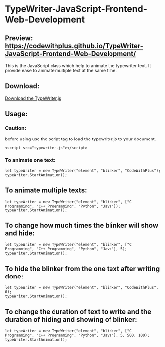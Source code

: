 # TypeWriter-JavaScript-Frontend-Web-Development

## Preview: https://codewithplus.github.io/TypeWriter-JavaScript-Frontend-Web-Development/

This is the JavaScript class which help to animate the typewriter text. It provide ease to animate multiple text at the same time.

## Download:
[Download the TypeWriter.js](https://github.com/Schecher1/Minecraft-Server-Creator/blob/master/README.md)


## Usage:

### Caution:
before using use the script tag to load the typewriter.js to your document.
```
<script src="typewriter.js"></script>
```

### To animate one text:
```
let typeWriter = new TypeWriter("element", "blinker", "CodeWithPlus");
typeWriter.StartAnimation();
```

## To animate multiple texts:
```
let typeWriter = new TypeWriter("element", "blinker", ["C Programming", "C++ Programming", "Python", "Java"]);
typeWriter.StartAnimation();
```

## To change how much times the blinker will show and hide:
```
let typeWriter = new TypeWriter("element", "blinker", ["C Programming", "C++ Programming", "Python", "Java"], 5);
typeWriter.StartAnimation();    
```

## To hide the blinker from the one text after writing done:
```
let typeWriter = new TypeWriter("element", "blinker", "CodeWithPlus", 0);
typeWriter.StartAnimation();
```

## To change the duration of text to write and the duration of hiding and showing of blinker:
```
let typeWriter = new TypeWriter("element", "blinker", ["C Programming", "C++ Programming", "Python", "Java"], 5, 500, 100);
typeWriter.StartAnimation();  
```
